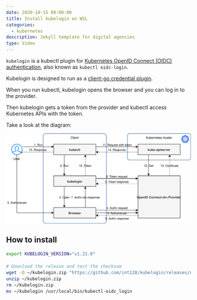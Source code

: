 ```yaml
---
date: 2020-10-15 00:00:00
title: Install kubelogin on WSL
categories:
  - kubernetes
description: Jekyll template for digital agencies
type: Video
---
```

`kubelogin` is a kubectl plugin for [Kubernetes OpenID Connect (OIDC) authentication](https://kubernetes.io/docs/reference/access-authn-authz/authentication/#openid-connect-tokens), also known as `kubectl oidc-login`.

Kubelogin is designed to run as a [client-go credential plugin](https://kubernetes.io/docs/reference/access-authn-authz/authentication/#client-go-credential-plugins).

When you run kubectl, kubelogin opens the browser and you can log in to the provider.

Then kubelogin gets a token from the provider and kubectl access Kubernetes APIs with the token.

Take a look at the diagram:

![Diagram of the credential plugin](https://github.com/int128/kubelogin/blob/master/docs/credential-plugin-diagram.svg?raw=true)

## How to install

~~~ bash
export KUBELOGIN_VERSION="v1.21.0"

# Download the release and test the checksum
wget -O ~/kubelogin.zip "https://github.com/int128/kubelogin/releases/download/$KUBELOGIN_VERSION/kubelogin_linux_amd64.zip"
unzip ~/kubelogin.zip
rm ~/kubelogin.zip
mv ~/kubelogin /usr/local/bin/kubectl-oidc_login
~~~
